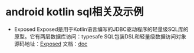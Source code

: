 # android kotlin sql相关及示例

* Exposed  Exposed是用于Kotlin语言编写的JDBC驱动程序的轻量级SQL库的原型。它有两层数据库访问：typesafe SQL包装DSL和轻量级数据访问对象
源码地址：[Exposed](https://github.com/JetBrains/Exposed) 文档：[doc](https://github.com/JetBrains/Exposed/blob/master/README.md)